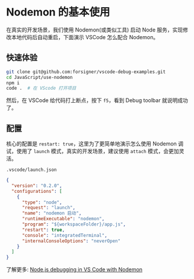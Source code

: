 # Nodemon 的基本使用

在真实的开发场景，我们使用 Nodemon(或类似工具) 启动 Node 服务，实现修改本地代码后自动重启，下面演示 VSCode 怎么配合 Nodemon。


## 快速体验

``` bash
git clone git@github.com:forsigner/vscode-debug-examples.git
cd JavaScript/use-nodemon
npm i
code .  # 在 VScode 打开项目
```

然后，在 VSCode 给代码打上断点，按下 `f5`，看到 Debug toolbar 就说明成功了。

## 配置

核心的配置是 `restart: true`，这里为了更简单地演示怎么使用 Nodemon 调试，使用了 `launch` 模式，真实的开发场景，建议使用 `attach` 模式，会更加灵活。

`.vscode/launch.json`

```json
{
  "version": "0.2.0",
  "configurations": [
    {
      "type": "node",
      "request": "launch",
      "name": "nodemon 启动",
      "runtimeExecutable": "nodemon",
      "program": "${workspaceFolder}/app.js",
      "restart": true,
      "console": "integratedTerminal",
      "internalConsoleOptions": "neverOpen"
    }
  ]
}
```

了解更多: [Node.js debugging in VS Code with Nodemon](https://github.com/Microsoft/vscode-recipes/tree/master/nodemon)